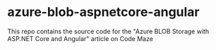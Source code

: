# azure-blob-aspnetcore-angular
This repo contains the source code for the "Azure BLOB Storage with ASP.NET Core and Angular" article on Code Maze

